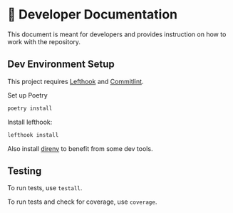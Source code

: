 # 🧰 Developer Documentation

This document is meant for developers and provides instruction on how to work
with the repository.

## Dev Environment Setup

This project requires [Lefthook](https://github.com/evilmartians/lefthook) and
[Commitlint](https://github.com/conventional-changelog/commitlint).

Set up Poetry

```bash
poetry install
```

Install lefthook:

```bash
lefthook install
```

Also install [direnv](https://direnv.net/) to benefit from some dev tools.

## Testing

To run tests, use `testall`.

To run tests and check for coverage, use `coverage`.
